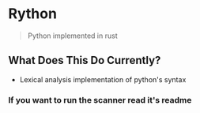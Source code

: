 # Rython
> Python implemented in rust

What Does This Do **Currently**?
---
- Lexical analysis implementation of python's syntax


### If you want to run the scanner read it's readme


